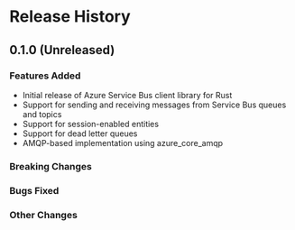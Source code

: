 # Release History

## 0.1.0 (Unreleased)

### Features Added

- Initial release of Azure Service Bus client library for Rust
- Support for sending and receiving messages from Service Bus queues and topics
- Support for session-enabled entities
- Support for dead letter queues
- AMQP-based implementation using azure_core_amqp

### Breaking Changes

### Bugs Fixed

### Other Changes
